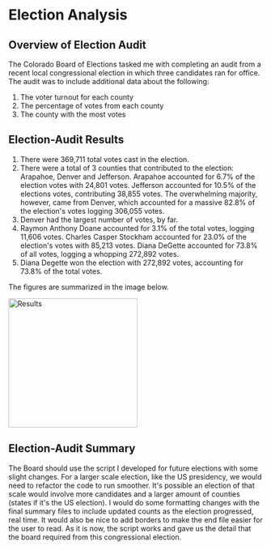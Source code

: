 # Election Analysis

## Overview of Election Audit
The Colorado Board of Elections tasked me with completing an audit from a recent local congressional election in which three candidates ran for office. The audit was to include additional data about the following:

1. The voter turnout for each county
2. The percentage of votes from each county 
3. The county with the most votes

## Election-Audit Results

1. There were 369,711 total votes cast in the election.
2. There were a total of 3 counties that contributed to the election: Arapahoe, Denver and Jefferson. Arapahoe accounted for 6.7% of the election votes with 24,801 votes. Jefferson accounted for 10.5% of the elections votes, contributing 38,855 votes. The overwhelming majority, however, came from Denver, which accounted for a massive 82.8% of the election's votes logging 306,055 votes.
3. Denver had the largest number of votes, by far.
4. Raymon Anthony Doane accounted for 3.1% of the total votes, logging 11,606 votes. Charles Casper Stockham accounted for 23.0% of the election's votes with 85,213 votes. Diana DeGette accounted for 73.8% of all votes, logging a whopping 272,892 votes.
5. Diana Degette won the election with 272,892 votes, accounting for 73.8% of the total votes.

The figures are summarized in the image below.

<img width="255" alt="Results" src="https://user-images.githubusercontent.com/92264929/141724398-884d75f4-d979-453c-adee-e6d0cfff9d4e.png">

## Election-Audit Summary

The Board should use the script I developed for future elections with some slight changes. For a larger scale election, like the US presidency, we would need to refactor the code to run smoother. It's possible an election of that scale would involve more candidates and a larger amount of counties (states if it's the US election). I would do some formatting changes with the final summary files to include updated counts as the election progressed, real time. It would also be nice to add borders to make the end file easier for the user to read. As it is now, the script works and gave us the detail that the board required from this congressional election.

